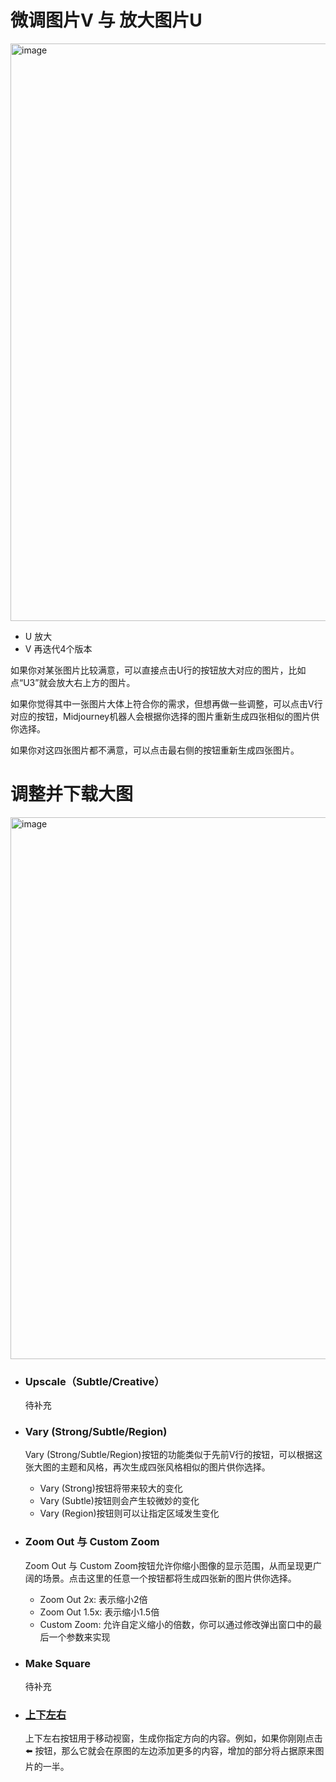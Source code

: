 
# 微调图片V 与 放大图片U

<img width="924" alt="image" src="https://github.com/Vuact/Blog/assets/74364990/df8e91c7-c929-4fe8-aa25-9d4dde4cdffb">

- U 放大
- V 再迭代4个版本
  
如果你对某张图片比较满意，可以直接点击U行的按钮放大对应的图片，比如点“U3”就会放大右上方的图片。

如果你觉得其中一张图片大体上符合你的需求，但想再做一些调整，可以点击V行对应的按钮，Midjourney机器人会根据你选择的图片重新生成四张相似的图片供你选择。

如果你对这四张图片都不满意，可以点击最右侧的按钮重新生成四张图片。

# 调整并下载大图

<img width="867" alt="image" src="https://github.com/Vuact/Blog/assets/74364990/ac4173d3-14bc-4c89-872a-f252fbd9b6ef">

- ### Upscale（Subtle/Creative）
  待补充
  
- ### Vary (Strong/Subtle/Region)
  Vary (Strong/Subtle/Region)按钮的功能类似于先前V行的按钮，可以根据这张大图的主题和风格，再次生成四张风格相似的图片供你选择。
  - Vary (Strong)按钮将带来较大的变化
  - Vary (Subtle)按钮则会产生较微妙的变化
  - Vary (Region)按钮则可以让指定区域发生变化

- ### Zoom Out 与 Custom Zoom
  Zoom Out 与 Custom Zoom按钮允许你缩小图像的显示范围，从而呈现更广阔的场景。点击这里的任意一个按钮都将生成四张新的图片供你选择。
  - Zoom Out 2x: 表示缩小2倍
  - Zoom Out 1.5x: 表示缩小1.5倍
  - Custom Zoom: 允许自定义缩小的倍数，你可以通过修改弹出窗口中的最后一个参数来实现

- ### Make Square
  待补充
  
- ### [上下左右](https://docs.midjourney.com/docs/pan)
  上下左右按钮用于移动视窗，生成你指定方向的内容。例如，如果你刚刚点击 ⬅️ 按钮，那么它就会在原图的左边添加更多的内容，增加的部分将占据原来图片的一半。
